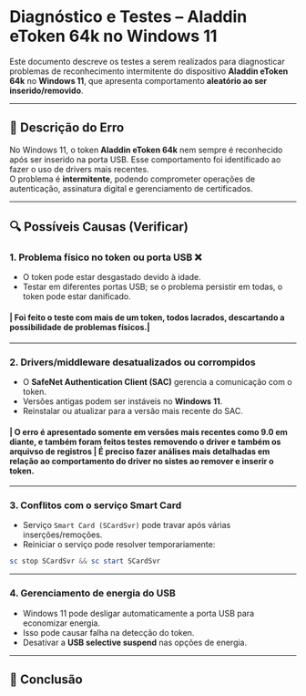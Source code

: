 # Diagnóstico e Testes – Aladdin eToken 64k no Windows 11

Este documento descreve os testes a serem realizados para diagnosticar problemas de reconhecimento intermitente do dispositivo **Aladdin eToken 64k** no **Windows 11**, que apresenta comportamento **aleatório ao ser inserido/removido**.

---

## 🛑 Descrição do Erro

No Windows 11, o token **Aladdin eToken 64k** nem sempre é reconhecido após ser inserido na porta USB. Esse comportamento foi identificado ao fazer o uso de drivers mais recentes.  
O problema é **intermitente**, podendo comprometer operações de autenticação, assinatura digital e gerenciamento de certificados.

---

## 🔍 Possíveis Causas (Verificar)

### 1. Problema físico no token ou porta USB ❌

- O token pode estar desgastado devido à idade.
- Testar em diferentes portas USB; se o problema persistir em todas, o token pode estar danificado.

#### | Foi feito o teste com mais de um token, todos lacrados, descartando a possibilidade de problemas físicos.|

---

### 2. Drivers/middleware desatualizados ou corrompidos

- O **SafeNet Authentication Client (SAC)** gerencia a comunicação com o token.
- Versões antigas podem ser instáveis no **Windows 11**.
- Reinstalar ou atualizar para a versão mais recente do SAC.

#### | O erro é apresentado somente em versões mais recentes como 9.0 em diante, e também foram feitos testes removendo o driver e também os arquivso de registros | É preciso fazer análises mais detalhadas em relação ao comportamento do driver no sistes ao remover e inserir o token.

---

### 3. Conflitos com o serviço Smart Card

- Serviço `Smart Card (SCardSvr)` pode travar após várias inserções/remoções.
- Reiniciar o serviço pode resolver temporariamente:

```powershell
sc stop SCardSvr && sc start SCardSvr
```

---

### 4. Gerenciamento de energia do USB

- Windows 11 pode desligar automaticamente a porta USB para economizar energia.
- Isso pode causar falha na detecção do token.
- Desativar a **USB selective suspend** nas opções de energia.

---

## 📌 Conclusão

